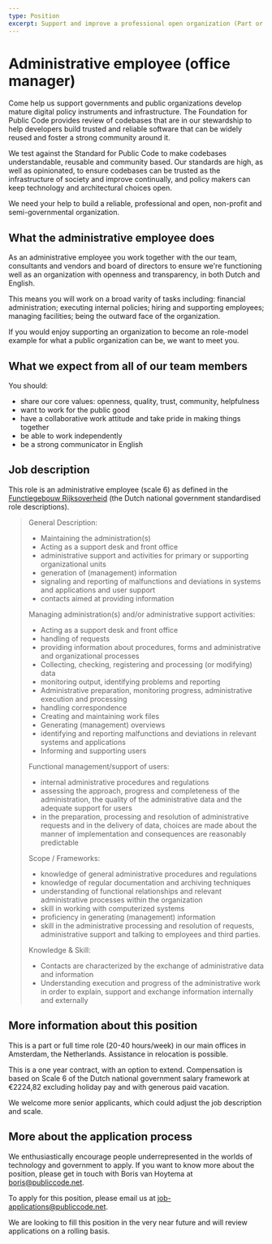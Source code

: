 ```yaml
---
type: Position
excerpt: Support and improve a professional open organization (Part or full time, Amsterdam)
---
```


# Administrative employee (office manager)

Come help us support governments and public organizations develop mature digital policy instruments and infrastructure.
The Foundation for Public Code provides review of codebases that are in our stewardship to help developers build trusted and reliable software that can be widely reused and foster a strong community around it.

We test against the Standard for Public Code to make codebases understandable, reusable and community based.
Our standards are high, as well as opinionated, to ensure codebases can be trusted as the infrastructure of society and improve continually, and policy makers can keep technology and architectural choices open.

We need your help to build a reliable, professional and open, non-profit and semi-governmental organization.

## What the administrative employee does

As an administrative employee you work together with the our team, consultants and vendors and board of directors to ensure we're functioning well as an organization with openness and transparency, in both Dutch and English.

This means you will work on a broad varity of tasks including: financial administration; executing internal policies; hiring and supporting employees; managing facilities; being the outward face of the organization.

If you would enjoy supporting an organization to become an role-model example for what a public organization can be, we want to meet you.

## What we expect from all of our team members

You should:

* share our core values: openness, quality, trust, community, helpfulness
* want to work for the public good
* have a collaborative work attitude and take pride in making things together
* be able to work independently
* be a strong communicator in English

## Job description

This role is an administrative employee (scale 6) as defined in the [Functiegebouw Rijksoverheid](https://www.functiegebouwrijksoverheid.nl/functiegebouw/functiefamilies/bedrijfsvoering/medewerker-administratie) (the Dutch national government standardised role descriptions).

> General Description:
>
> * Maintaining the administration(s)
> * Acting as a support desk and front office
> * administrative support and activities for primary or supporting organizational units
> * generation of (management) information
> * signaling and reporting of malfunctions and deviations in systems and applications and user support
> * contacts aimed at providing information
>
> Managing administration(s) and/or administrative support activities:
>
> * Acting as a support desk and front office
> * handling of requests
> * providing information about procedures, forms and administrative and organizational processes
> * Collecting, checking, registering and processing (or modifying) data
> * monitoring output, identifying problems and reporting
> * Administrative preparation, monitoring progress, administrative execution and processing
> * handling correspondence
> * Creating and maintaining work files
> * Generating (management) overviews
> * identifying and reporting malfunctions and deviations in relevant systems and applications
> * Informing and supporting users
>
> Functional management/support of users:
>
> * internal administrative procedures and regulations
> * assessing the approach, progress and completeness of the administration, the quality of the administrative data and the adequate support for users
> * in the preparation, processing and resolution of administrative requests and in the delivery of data, choices are made about the manner of implementation and consequences are reasonably predictable
>
> Scope / Frameworks:
>
> * knowledge of general administrative procedures and regulations
> * knowledge of regular documentation and archiving techniques
> * understanding of functional relationships and relevant administrative processes within the organization
> * skill in working with computerized systems
> * proficiency in generating (management) information
> * skill in the administrative processing and resolution of requests, administrative support and talking to employees and third parties.
>
> Knowledge & Skill:
>
> * Contacts are characterized by the exchange of administrative data and information
> * Understanding execution and progress of the administrative work in order to explain, support and exchange information internally and externally

## More information about this position

This is a part or full time role (20-40 hours/week) in our main offices in Amsterdam, the Netherlands. Assistance in relocation is possible.

This is a one year contract, with an option to extend. Compensation is based on Scale 6 of the Dutch national government salary framework at €2224,82 excluding holiday pay and with generous paid vacation.

We welcome more senior applicants, which could adjust the job description and scale.

## More about the application process

We enthusiastically encourage people underrepresented in the worlds of technology and government to apply.
If you want to know more about the position, please get in touch with Boris van Hoytema at <boris@publiccode.net>.

To apply for this position, please email us at <job-applications@publiccode.net>.

We are looking to fill this position in the very near future and will review applications on a rolling basis.

